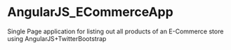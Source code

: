 AngularJS_ECommerceApp
======================

Single Page application for listing out all products of an E-Commerce store using AngularJS+TwitterBootstrap
